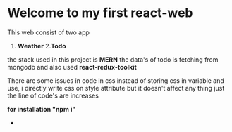 ﻿# Welcome to my first react-web
This web consist of two app 

 1.  **Weather** 2.**Todo**

the stack used in this project is **MERN**
the data's of todo is fetching from mongodb and 
also used **react-redux-toolkit** 

There are some issues in 
code in css instead of storing css in variable and use,
i directly write css on style attribute but it doesn't affect any thing just the line of code's are increases

**for installation "npm i"**


 -  

